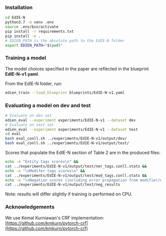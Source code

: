 ### Installation

```bash
cd EdIE-N
python3.7 -m venv .env
source .env/bin/activate
pip install -r requirements.txt
pip install -e .
# EDIEN_PATH is the absolute path to the EdIE-N folder
export EDIEN_PATH="$(pwd)"
```


### Training a model

The model choices specified in the paper are reflected in the blueprint **EdIE-N-v1.yaml**.

From the EdIE-N folder, run:

```bash
edien_train --load_blueprint blueprints/EdIE-N-v1.yaml
```


### Evaluating a model on dev and test
```bash
# Evaluate on dev set
edien_eval --experiment experiments/EdIE-N-v1 --dataset dev
# Evaluate on test set
edien_eval --experiment experiments/EdIE-N-v1 --dataset test
cd eval
bash eval_conll.sh ../experiments/EdIE-N-v1/output/dev/
bash eval_conll.sh ../experiments/EdIE-N-v1/output/test/
```

Scores that populate the EdIE-N section of Table 2 are in the produced files:
```bash
echo -e "Entity tags scores\n" &&
cat ../experiments/EdIE-N-v1/output/test/ner_tags.conll.stats &&
echo -e "\nModifer tags scores\n" &&
cat ../experiments/EdIE-N-v1/output/test/mod_tags.conll.stats &&
echo -e "\nNegation scores (including error propagation from modifier/entity tagging)\n" &&
cat ../experiments/EdIE-N-v1/output/test/neg_results
```

Note: results will differ slightly if training is performed on CPU.


### Acknowledgements

We use Kemal Kurniawan's CRF implementation: [https://github.com/kmkurn/pytorch-crf](https://github.com/kmkurn/pytorch-crf)
